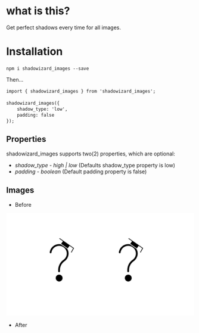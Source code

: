# what is this?

Get perfect shadows every time for all images.

# Installation 

`npm i shadowizard_images --save`

Then...

```
import { shadowizard_images } from 'shadowizard_images';

shadowizard_images({
    shadow_type: 'low',
    padding: false
});

```

## Properties

shadowizard_images supports two(2) properties, which are optional:

* *shadow_type* - _high | low_ (Defaults shadow_type property is low)
* *padding* - _boolean_ (Default padding property is false)

## Images

* Before

<img src="assets/images/Before.PNG">

* After